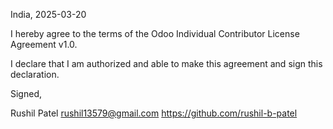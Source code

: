 India, 2025-03-20

I hereby agree to the terms of the Odoo Individual Contributor License
Agreement v1.0.

I declare that I am authorized and able to make this agreement and sign this
declaration.

Signed,

Rushil Patel rushil13579@gmail.com https://github.com/rushil-b-patel
